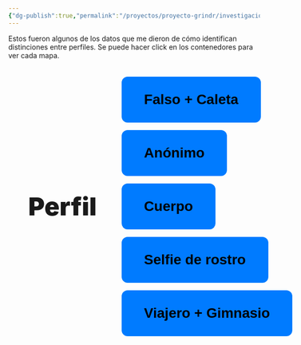 ```yaml
---
{"dg-publish":true,"permalink":"/proyectos/proyecto-grindr/investigacion/tipos-de-perfiles/","created":"2025-02-27T12:20:26.596-05:00","updated":"2025-04-10T13:04:56.852-05:00"}
---
```


Estos fueron algunos de los datos que me dieron de cómo identifican distinciones entre perfiles. Se puede hacer click en los contenedores para ver cada mapa.
<div class="container">
  <div class="title">Perfil</div>
  <div class="button-container">
    <button onclick="cargarContenido('https://brunomoo.github.io/Grindr_web/digitalgarden/img/perfil falso y caleta___.svg', 'falsoCaleta')">
      Falso + Caleta
    </button>
    <button onclick="cargarContenido('https://brunomoo.github.io/Grindr_web/digitalgarden/img/perfil anonimo____.svg', 'anonimo')">
      Anónimo
    </button>
    <button onclick="cargarContenido('https://brunomoo.github.io/Grindr_web/digitalgarden/img/perfil de cuerpo___.svg', 'cuerpo')">
      Cuerpo
    </button>
    <button onclick="cargarContenido('https://brunomoo.github.io/Grindr_web/digitalgarden/img/perfil de selfie de rostro___.svg', 'selfie')">
      Selfie de rostro
    </button>
    <button onclick="cargarContenido('https://brunomoo.github.io/Grindr_web/digitalgarden/img/perfil viajero y de gimnasio___.svg', 'viajero')">
      Viajero + Gimnasio
    </button>
  </div>
</div>

<!-- Contenedor para SVG -->
<div class="svg-container"></div>

<!-- Contenedor para imágenes y texto -->
<div class="image-container">
  <div class="image-group" id="grupo1"></div>
  <p class="image-text" id="texto1"></p>
  
  <div class="image-group" id="grupo2"></div>
  <p class="image-text" id="texto2"></p>
</div>

<style>
  .container {
    display: flex;
    align-items: center;
    justify-content: space-between;
    gap: 50px;
    max-width: 100%;
    padding: 20px;
  }

  .title {
    font-size: 50px;
    font-weight: 900;
    text-align: left;
    flex-shrink: 0;
    padding-left: 20px;
  }

  .button-container {
    display: flex;
    flex-direction: column;
    gap: 15px;
    align-items: flex-start;
  }

  .button-container button {
    padding: 30px 45px;
    font-size: 28px;
    font-weight: 900;
    cursor: pointer;
    border: none;
    border-radius: 12px;
    background-color: #007bff;
    text-align: center;
    white-space: nowrap;
    min-width: fit-content;
    width: auto;
    max-width: 100%;
  }

  .button-container button:hover {
    background-color: #0056b3;
    transform: scale(1.1);
  }

  .svg-container {
    display: flex;
    justify-content: center;
    align-items: center;
    width: 100%;
    margin-top: 20px;
  }

  .image-container {
    display: flex;
    flex-direction: column;
    align-items: center;
    text-align: center;
  }

  .image-group {
    display: flex;
    justify-content: center;
    gap: 10px;
    flex-wrap: wrap;
    margin-top: 15px;
  }

  .image-group img {
    max-width: 100%;
    height: auto;
    width: 250px;
  }

  .image-text {
    margin-top: 5px;
    font-size: 14px;
  }

  @media (max-width: 768px) {
    .container {
      flex-direction: column;
      align-items: center;
      text-align: center;
      gap: 20px;
    }
    
    .title {
      font-size: 40px;
      text-align: center;
    }

    .button-container {
      align-items: center;
    }

    .button-container button {
      font-size: 22px;
      padding: 15px 30px;
    }
  }
</style>

<script>
function cargarContenido(svgUrl, tipo) {
  // Cargar SVG
  fetch(svgUrl)
    .then(response => {
      if (!response.ok) throw new Error("No se pudo cargar el SVG");
      return response.text();
    })
    .then(svg => {
      document.querySelector(".svg-container").innerHTML = svg;
      const svgElement = document.querySelector(".svg-container svg");
      if (svgElement) {
        svgElement.style.width = "100%";
        svgElement.style.height = "auto";
      }
    })
    .catch(error => {
      console.error("Error al cargar el SVG:", error);
      document.querySelector(".svg-container").innerHTML = "<p style='color: red;'>Error al cargar el SVG</p>";
    });

  // Definir imágenes y textos
  const contenido = {
    falsoCaleta: {
      imagenes1: [
        "https://www.dropbox.com/scl/fi/w22kjr6sa9dn1zdo3mn9x/fals1.webp?rlkey=fy7a7epu39dk340iljlq7ghoj&st=2slvry19&raw=1",
        "https://www.dropbox.com/scl/fi/rspm9hy5pr5sgo9qefdhr/fals2.webp?rlkey=ubueky4j12qsha44vtueesgqq&st=n9o5ap8m&raw=1"
      ],
      texto1: "Falso + Caleta: Representación de perfiles encubiertos.",
      imagenes2: [
        "https://www.dropbox.com/scl/fi/b3vrslann9aysrv9mfqmm/calet1.webp?rlkey=49cuosymb2mfggb73oubix97f&st=vieny1wp&raw=1",
        "https://www.dropbox.com/scl/fi/fut1rv4ytf941rzww7fvw/calet3.webp?rlkey=s9w8cainscrz7yian49nnfiom&st=s6munmde&raw=1"
      ],
      texto2: "Ejemplo de interacciones en perfiles ocultos."
    },
    anonimo: {
      imagenes1: [
	      "https://www.dropbox.com/scl/fi/f8nvx3ynmx78m9lr8at8t/anonim1.webp?rlkey=v77gi6qmhv98ab7jpxqxi1qm3&st=z5v45q6n&raw=1",
	      "https://www.dropbox.com/scl/fi/p7ch4jp77pqm0d9uzq9kd/anonim2.webp?rlkey=ktumv38b9sttsyhhmlvm78op5&st=0c7d4nbz&raw=1"
		],
      texto1: "Anónimo: La invisibilidad en los espacios digitales.",
      imagenes2: [],
      texto2: ""
    },
    cuerpo: {
      imagenes1: [
        "https://www.dropbox.com/scl/fi/qej7nk2kyttnrji4pf0ch/cuerp1.webp?rlkey=a9pqs1l0dv48u5ifkwuyyyroe&st=6arofw1c&raw=1",
        "https://www.dropbox.com/scl/fi/dpxl8v7gcaaidus28ftls/cuerp3.webp?rlkey=tttos5kv3th1gn9g2h2arb84x&st=96g6lk3m&raw=1"
      ],
      texto1: "Cuerpo: La exposición de lo físico en la red.",
      imagenes2: [],
      texto2: ""
    },
    selfie: {
      imagenes1: [
        "https://www.dropbox.com/scl/fi/1t6xrpxhdg5z7mwiimbvm/fotrostr.webp?rlkey=h3gry7ie5yshoaddp6xjif445&st=9xkpa9nf&raw=1",
        "https://www.dropbox.com/scl/fi/4mscpf6pc8iqwsuetnva5/fotrostr2.webp?rlkey=tu0if6a9j1g311ef5kadkwrz3&st=fgkxrsio&raw=1"
      ],
      texto1: "Selfie de rostro: Identidad y autenticidad.",
      imagenes2: [],
      texto2: ""
    },
    viajero: {
      imagenes1: [
        "https://www.dropbox.com/scl/fi/vzhks9btzny6oz83l5a4g/Viaj1-85.webp?rlkey=6zety75glc58h7aqea9xnucm3&st=lx4yfsa3&raw=1",
        "https://www.dropbox.com/scl/fi/wasufuvepkfarmf9def5n/Viaj-2-85.webp?rlkey=1h6d1edj8zl4n16aqn89yiqbz&st=zs73e0cy&raw=1"
      ],
      texto1: "Viajero + Gimnasio: Perfiles en movimiento.",
      imagenes2: [
      "https://www.dropbox.com/scl/fi/inbkpm2c1sqe1xuysmcpg/gim1.webp?rlkey=4435crgbuxeiz0prph1v33rxm&st=halna48h&raw=1",
      "https://www.dropbox.com/scl/fi/xpduor4m07sotmqiz7036/gim2-copia.webp?rlkey=gze7ta1jasyibvc1a9ro6p73a&st=fmvv4q82&raw=1"
      ],
      texto2: "Perfiles de gimnasio"
    }
  };

  document.getElementById("grupo1").innerHTML = contenido[tipo].imagenes1.map(imgSrc => `<img src="${imgSrc}">`).join("");
  document.getElementById("texto1").textContent = contenido[tipo].texto1;
  document.getElementById("grupo2").innerHTML = contenido[tipo].imagenes2.map(imgSrc => `<img src="${imgSrc}">`).join("");
  document.getElementById("texto2").textContent = contenido[tipo].texto2;
}
</script>
